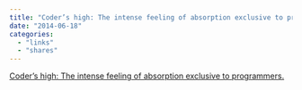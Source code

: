 ```yaml
---
title: "Coder’s high: The intense feeling of absorption exclusive to programmers."
date: "2014-06-18"
categories: 
  - "links"
  - "shares"
---
```


[Coder’s high: The intense feeling of absorption exclusive to programmers.](http://www.slate.com/articles/technology/technology/2014/06/coder_s_high_the_intense_feeling_of_absorption_exclusive_to_programmers.html)
